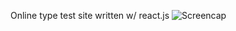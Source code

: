 Online type test site written w/ react.js
<img src="https://dl.dropbox.com/s/yh1kgh99dgqjpm0/How%20Fast%20do%20i%20type%20Screencap.png"
     alt="Screencap"
/>
